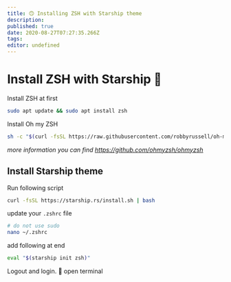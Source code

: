 ```yaml
---
title: 🙃 Installing ZSH with Starship theme
description: 
published: true
date: 2020-08-27T07:27:35.266Z
tags: 
editor: undefined
---
```


# Install ZSH with Starship 🚀

Install ZSH at first

```bash
sudo apt update && sudo apt install zsh
```

Install Oh my ZSH

```bash
sh -c "$(curl -fsSL https://raw.githubusercontent.com/robbyrussell/oh-my-zsh/master/tools/install.sh)"
```

*more information you can find https://github.com/ohmyzsh/ohmyzsh*

## Install Starship theme 

Run following script

```bash
curl -fsSL https://starship.rs/install.sh | bash
```

update your `.zshrc` file

```bash
# do not use sudo
nano ~/.zshrc
```
add following at end 

```bash
eval "$(starship init zsh)"
```

Logout and login. 🎉 open terminal